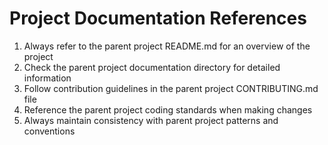 # Project Documentation References

1. Always refer to the parent project README.md for an overview of the project
2. Check the parent project documentation directory for detailed information
3. Follow contribution guidelines in the parent project CONTRIBUTING.md file
4. Reference the parent project coding standards when making changes
5. Always maintain consistency with parent project patterns and conventions

